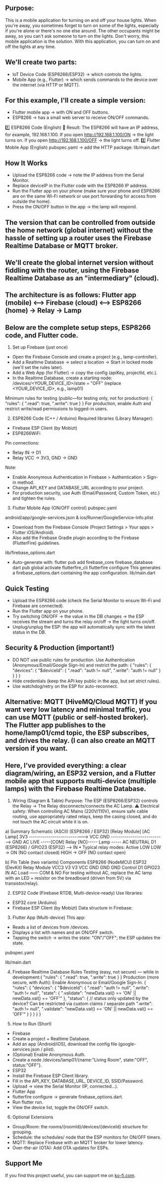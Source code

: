 ## Purpose:
This is a mobile application for turning on and off your house lights. When you're away, you sometimes forget to turn on some of the lights, especially if you're alone or there's no one else around. The other occupants might be away, so you can't ask someone to turn on the lights. Don't worry, this mobile application is the solution. With this application, you can turn on and off the lights at any time. 

## We'll create two parts:
- IoT Device Code (ESP8266/ESP32) → which controls the lights. 
- Mobile App (e.g., Flutter) → which sends commands to the device over the internet (via HTTP or MQTT).

## For this example, I'll create a simple version:
- Flutter mobile app → with ON and OFF buttons.
- ESP8266 → has a small web server to receive ON/OFF commands.

 1️⃣ ESP8266 Code (English) 📌 Result: The ESP8266 will have an IP address, for example, 192.168.1.100. If you open http://192.168.1.100/ON → the light turns on. If you open http://192.168.1.100/OFF → the light turns off. 
2️⃣ Flutter Mobile App (English) pubspec.yaml → add the HTTP package:
lib/main.dart

## How It Works
- Upload the ESP8266 code → note the IP address from the Serial Monitor.
- Replace deviceIP in the Flutter code with the ESP8266 IP address.
- Run the Flutter app on your phone (make sure your phone and ESP8266 are on the same Wi-Fi network or use port forwarding for access from outside the home).
- Press the ON/OFF button in the app → the lamp will respond. 

## The version that can be controlled from outside the home network (global internet) without the hassle of setting up a router uses the Firebase Realtime Database or MQTT broker.

## We'll create the global internet version without fiddling with the router, using the Firebase Realtime Database as an "intermediary" (cloud). 

## The architecture is as follows: Flutter app (mobile) ⟷ Firebase (cloud) ⟷ ESP8266 (home) → Relay → Lamp

## Below are the complete setup steps, ESP8266 code, and Flutter code.

1) Set up Firebase (just once)
- Open the Firebase Console and create a project (e.g., lamp-controller).
- Add a Realtime Database → select a location → Start in locked mode (we'll set the rules later).
- Add a Web App (for Flutter) → copy the config (apiKey, projectId, etc.).
- In the Realtime Database, create a starting node: /devices/<YOUR_DEVICE_ID>/state = "OFF" (replace <YOUR_DEVICE_ID>, e.g., lamp01) 

Minimum rules for testing (public—for testing only, not for production): 
{ "rules": { ".read": true, ".write": true } }
For production, enable Auth and restrict write/read permissions to logged-in users.

2) ESP8266 Code (C++ / Arduino) Required libraries (Library Manager):
- Firebase ESP Client (by Mobizt)
- ESP8266WiFi

Pin connections:
- Relay IN → D1
- Relay VCC → 3V3, GND → GND

Note:
- Enable Anonymous Authentication in Firebase > Authentication > Sign-in method.
- Change API_KEY and DATABASE_URL according to your project.
- For production security, use Auth (Email/Password, Custom Token, etc.) and tighten the rules.

3) Flutter Mobile App (ON/OFF control) pubspec.yaml 

android/app/google-services.json & ios/Runner/GoogleService-Info.plist
- Download from the Firebase Console (Project Settings > Your apps > Flutter iOS/Android).
- Also add the Firebase Gradle plugin according to the Firebase (FlutterFire) guidelines.

lib/firebase_options.dart
- Auto-generate with: flutter pub add firebase_core firebase_database dart pub global activate flutterfire_cli flutterfire configure This generates a firebase_options.dart containing the app configuration. lib/main.dart 

## Quick Testing 
- Upload the ESP8266 code (check the Serial Monitor to ensure Wi-Fi and Firebase are connected). 
- Run the Flutter app on your phone. 
- Try switching ON/OFF → the value in the DB changes → the ESP receives the stream and turns the relay on/off → the light turns on/off. 
- Unplug/unplug the ESP: the app will automatically sync with the latest status in the DB. 

## Security & Production (important!) 
- DO NOT use public rules for production. Use Authentication (Anonymous/Email/Google Sign-In) and restrict the path: { "rules": { "devices": { "$deviceId": { ".read": "auth != null", ".write": "auth != null" } } } } 
- Hide credentials (keep the API key public in the app, but set strict rules). 
- Use watchdog/retry on the ESP for auto-reconnect. 

## Alternative: MQTT (HiveMQ/Cloud MQTT) If you want very low latency and minimal traffic, you can use MQTT (public or self-hosted broker). The Flutter app publishes to the home/lamp01/cmd topic, the ESP subscribes, and drives the relay. (I can also create an MQTT version if you want.

## Here, I've provided everything: a clear diagram/wiring, an ESP32 version, and a Flutter mobile app that supports multi-device (multiple lamps) with the Firebase Realtime Database.

1) Wiring (Diagram & Table) Purpose: The ESP (ESP8266/ESP32) controls the Relay → The Relay disconnects/connects the AC Lamp. ⚠️ Electrical safety: When controlling AC Mains (220V/110V), ensure safe cable routing, use appropriately rated relays, keep the casing closed, and do not touch the AC circuit while it is on.

a) Summary Schematic (ASCII) [ESP8266 / ESP32] [Relay Module] [AC Lamp] 3V3 ---------------------------> VCC GND ---------------------------> GND AC LIVE -----[COM] Relay [NO]----- Lamp ----- AC NEUTRAL D1 (ESP8266) / GPIO23 (ESP32) --> IN • Typical relay modes: Active LOW LOW → ON (NO contact closed) HIGH → OFF (NO contact open)

b) Pin Table (two variants) Components ESP8266 (NodeMCU) ESP32 (DevKit) Relay Module VCC3 V3 V3 VCC GND GND GND Control D1 GPIO23 IN AC Load —— COM & NO For testing without AC, replace the AC lamp with an LED + resistor on the breadboard (driven from 5V) via transistor/relay).

2) ESP32 Code (Firebase RTDB, Multi-device-ready) Use libraries: 
- ESP32 core (Arduino) 
- Firebase ESP Client (by Mobizt)
Data structure in Firebase:

3) Flutter App (Multi-device) This app: 
- Reads a list of devices from /devices.
- Displays a list with names and an ON/OFF switch.
- Tapping the switch → writes the state: "ON"/"OFF"; the ESP updates the state. 

pubspec.yaml

lib/main.dart

4) Firebase Realtime Database Rules Testing (easy, not secure) — while in development:{ "rules": { ".read": true, ".write": true } } Production (more secure, with Auth): Enable Anonymous or Email/Google Sign-In. { "rules": { "devices": { "$deviceId": { ".read": "auth != null", ".write": "auth != null", "state": { ".validate": "newData.val() == 'ON' || newData.val() == 'OFF'" }, "status": { // status only updated by the device? Can be restricted via custom claims / separate path ".write": "auth != null", ".validate": "newData.val() == 'ON' || newData.val() == 'OFF'" } } } } }

6) How to Run (Short)
- Firebase
- Create a project + Realtime Database.
- Add an app (Android/iOS), download the config file (google-services.json / plist).
- (Optional) Enable Anonymous Auth.
- Create a node /devices/lamp01/{name:"Living Room", state:"OFF", status:"OFF"}.
- ESP32
- Install the Firebase ESP Client library.
- Fill in the API_KEY, DATABASE_URL, DEVICE_ID, SSID/Password.
- Upload → view the Serial Monitor (IP, connected...).
- Flutter App
- flutterfire configure → generate firebase_options.dart.
- Run flutter run.
- View the device list, toggle the ON/OFF switch.

6) Optional Extensions
- Group/Room: the rooms/{roomId}/devices/{deviceId} structure for grouping.
- Schedule: the schedules/ node that the ESP monitors for ON/OFF timers.
- MQTT: Replace Firebase with an MQTT broker for lower latency.
- Over-the-air (OTA): Add OTA updates for ESPs. 
## Support Me
If you find this project useful, you can support me on [ko-fi.com](https://www.ko-fi.com/codesnack).
